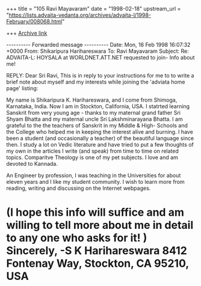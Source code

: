 +++
title = "105 Ravi Mayavaram"
date = "1998-02-18"
upstream_url = "https://lists.advaita-vedanta.org/archives/advaita-l/1998-February/008068.html"

+++
[Archive link](https://lists.advaita-vedanta.org/archives/advaita-l/1998-February/008068.html)

---------- Forwarded message ----------
Date: Mon, 16 Feb 1998 16:07:32 +0000
From: Shikaripura Harihareswara <HOYSALA at worldnet.att.net>
To: Ravi Mayavaram <msr at reddy20.tamu.edu>
Subject: Re: ADVAITA-L: HOYSALA at WORLDNET.ATT.NET requested to join-  Info about me!

REPLY:
Dear Sri Ravi,
This is in reply to your instructions for me to to write a brief note about
myself and my interests while joining the 'adviata home page' listing:

My name is Shikaripura K. Harihareswara, and I come from Shimoga,
Karnataka, India. Now I am in Stockton, California, USA. I statrted
learning Sanskrit from very young age - thanks to my maternal grand
father Sri Shyam Bhatta and my maternal uncle Sri Lakshminarayana
Bhatta. I am grateful to the the teachers of Sanskrit in my Middle &
High- Schools and the College who helped me in keeping the interest
alive and burning. I have been a student (and occasionally a teacher)
of the beautiful language since then. I study a lot on Vedic literature
and have tried to put a few thoughts of my own in the articles I write
(and speak) from time to time on related topics. Comparitve Theology
is one of my pet subjects. I love and am devoted to Kannada.

An Engineer by profession, I was teaching in the Universities for about
eleven years and I like my student community. I wish to learn more from
reading, writing and discussing on the Internet webpages.

(I hope this info will suffice and am willing to tell more about me in
detail to any one who asks for it! )
Sincerely,
-S K Harihareswara
8412 Fontenay Way,
Stockton, CA 95210, USA
======================================

